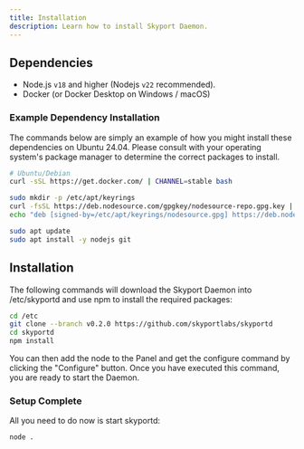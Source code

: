 ```yaml
---
title: Installation
description: Learn how to install Skyport Daemon.
---
```


## Dependencies

* Node.js `v18` and higher (Nodejs `v22` recommended).
* Docker (or Docker Desktop on Windows / macOS)

### Example Dependency Installation

The commands below are simply an example of how you might install these dependencies on Ubuntu 24.04. Please consult with your
operating system's package manager to determine the correct packages to install.

```sh
# Ubuntu/Debian
curl -sSL https://get.docker.com/ | CHANNEL=stable bash

sudo mkdir -p /etc/apt/keyrings
curl -fsSL https://deb.nodesource.com/gpgkey/nodesource-repo.gpg.key | sudo gpg --dearmor -o /etc/apt/keyrings/nodesource.gpg
echo "deb [signed-by=/etc/apt/keyrings/nodesource.gpg] https://deb.nodesource.com/node_16.x nodistro main" | sudo tee /etc/apt/sources.list.d/nodesource.list

sudo apt update
sudo apt install -y nodejs git
```

## Installation

The following commands will download the Skyport Daemon into /etc/skyportd and use npm to install the required packages:

``` bash
cd /etc
git clone --branch v0.2.0 https://github.com/skyportlabs/skyportd
cd skyportd
npm install
```

You can then add the node to the Panel and get the configure command by clicking the "Configure" button. Once you have executed this command, you are ready to start the Daemon.

### Setup Complete

All you need to do now is start skyportd:
``` bash
node .
```
